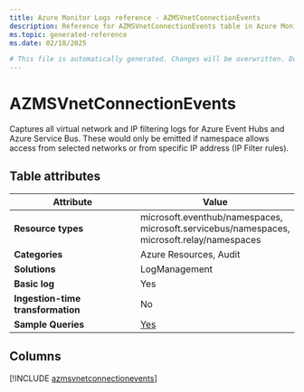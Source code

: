 ```yaml
---
title: Azure Monitor Logs reference - AZMSVnetConnectionEvents
description: Reference for AZMSVnetConnectionEvents table in Azure Monitor Logs.
ms.topic: generated-reference
ms.date: 02/18/2025

# This file is automatically generated. Changes will be overwritten. Do not change this file directly.
---
```


# AZMSVnetConnectionEvents

Captures all virtual network and IP filtering logs for Azure Event Hubs and Azure Service Bus. These would only be emitted if namespace allows access from selected networks or from specific IP address (IP Filter rules).


## Table attributes

|Attribute|Value|
|---|---|
|**Resource types**|microsoft.eventhub/namespaces,<br>microsoft.servicebus/namespaces,<br>microsoft.relay/namespaces|
|**Categories**|Azure Resources, Audit|
|**Solutions**| LogManagement|
|**Basic log**|Yes|
|**Ingestion-time transformation**|No|
|**Sample Queries**|[Yes](/azure/azure-monitor/reference/queries/azmsvnetconnectionevents)|



## Columns
  
[!INCLUDE [azmsvnetconnectionevents](~/reusable-content/ce-skilling/azure/includes/azure-monitor/reference/tables/azmsvnetconnectionevents-include.md)]
